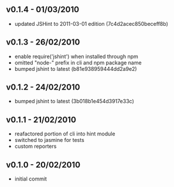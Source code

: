 ## v0.1.4 - 01/03/2010

* updated JSHint to 2011-03-01 edition (7c4d2acec850beceff8b)

## v0.1.3 - 26/02/2010

* enable require('jshint') when installed through npm
* omitted "node-" prefix in cli and npm package name
* bumped jshint to latest (b81e938959444dd2a9e2)

## v0.1.2 - 24/02/2010

* bumped jshint to latest (3b018b1e454d3917e33c)

## v0.1.1 - 21/02/2010

* reafactored portion of cli into hint module
* switched to jasmine for tests
* custom reporters

## v0.1.0 - 20/02/2010

* initial commit
